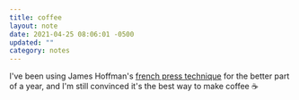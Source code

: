 ```yaml
---
title: coffee
layout: note
date: 2021-04-25 08:06:01 -0500
updated: ""
category: notes
---
```

I've been using James Hoffman's [french press technique](https://www.youtube.com/watch?v=st571DYYTR8) for the better part of a year, and I'm still convinced it's the best way to make coffee ☕️